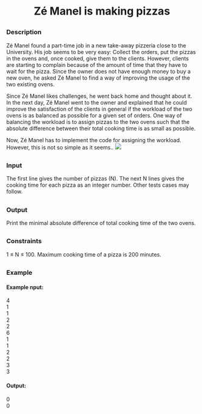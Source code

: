 # <p align="center">Zé Manel is making pizzas</p>
### Description
Zé Manel found a part-time job in a new take-away pizzeria close to the University. His job seems to be very easy: Collect the orders, put the pizzas in the ovens and, once cooked, give them to the clients. However, clients are starting to complain because of the amount of time that they have to wait for the pizza. Since the owner does not have enough money to buy a new oven, he asked Zé Manel to find a way of improving the usage of the two existing ovens.

Since Zé Manel likes challenges, he went back home and thought about it. In the next day, Zé Manel went to the owner and explained that he could improve the satisfaction of the clients in general if the workload of the two ovens is as balanced as possible for a given set of orders. One way of balancing the workload is to assign pizzas to the two ovens such that the absolute difference between their total cooking time is as small as possible.

Now, Zé Manel has to implement the code for assigning the workload. However, this is not so simple as it seems..
<img src=https://i.imgur.com/EchvlT5.jpg />
##
### Input
The first line gives the number of pizzas (N). The next N lines gives the cooking time for each pizza as an integer number. Other tests cases may follow.
##
### Output
Print the minimal absolute difference of total cooking time of the two ovens.
##
### Constraints
1 ≤ N ≤ 100. Maximum cooking time of a pizza is 200 minutes.
##
### Example
#### Example nput:
4<br>
1<br>
1<br>
2<br>
2<br>
6<br>
1<br>
1<br>
2<br>
2<br>
3<br>
3<br>
#### Output:
0<br>
0
